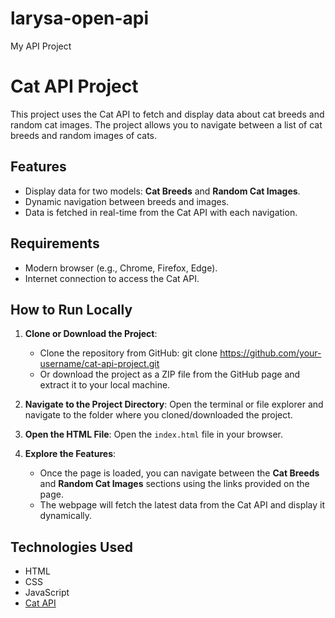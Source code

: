 # larysa-open-api
My API Project
# Cat API Project

This project uses the Cat API to fetch and display data about cat breeds and random cat images. The project allows you to navigate between a list of cat breeds and random images of cats.

## Features
- Display data for two models: **Cat Breeds** and **Random Cat Images**.
- Dynamic navigation between breeds and images.
- Data is fetched in real-time from the Cat API with each navigation.

## Requirements
- Modern browser (e.g., Chrome, Firefox, Edge).
- Internet connection to access the Cat API.

## How to Run Locally

1. **Clone or Download the Project**:
   - Clone the repository from GitHub:
     git clone https://github.com/your-username/cat-api-project.git
   - Or download the project as a ZIP file from the GitHub page and extract it to your local machine.

2. **Navigate to the Project Directory**:
   Open the terminal or file explorer and navigate to the folder where you cloned/downloaded the project.

3. **Open the HTML File**:
   Open the `index.html` file in your browser.

4. **Explore the Features**:
   - Once the page is loaded, you can navigate between the **Cat Breeds** and **Random Cat Images** sections using the links provided on the page.
   - The webpage will fetch the latest data from the Cat API and display it dynamically.

## Technologies Used
- HTML
- CSS
- JavaScript
- [Cat API](https://thecatapi.com/)
